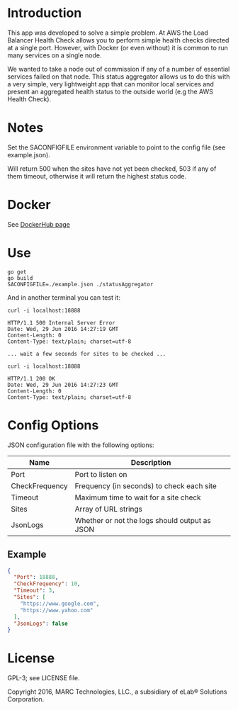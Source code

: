 # Introduction

This app was developed to solve a simple problem. At AWS the Load Balancer Health
Check allows you to perform simple health checks directed at a single port.
However, with Docker (or even without) it is common to run many services
on a single node.

We wanted to take a node out of commission if any of a number of essential
services failed on that node. This status aggregator allows us to do this
with a very simple, very lightweight app that can monitor local services
and present an aggregated health status to the outside world (e.g the
AWS Health Check).

# Notes
Set the SACONFIGFILE environment variable to point to the config file (see example.json).

Will return 500 when the sites have not yet been checked, 503 if any of them timeout, otherwise
it will return the highest status code.

# Docker

See [DockerHub page](https://hub.docker.com/r/elab/statusaggregator/)

# Use
```
go get
go build
SACONFIGFILE=./example.json ./statusAggregator
```

And in another terminal you can test it:
```
curl -i localhost:18888

HTTP/1.1 500 Internal Server Error
Date: Wed, 29 Jun 2016 14:27:19 GMT
Content-Length: 0
Content-Type: text/plain; charset=utf-8

... wait a few seconds for sites to be checked ...

curl -i localhost:18888

HTTP/1.1 200 OK
Date: Wed, 29 Jun 2016 14:27:23 GMT
Content-Length: 0
Content-Type: text/plain; charset=utf-8
```

# Config Options
JSON configuration file with the following options:

| Name | Description |
| ------ |-----|
| Port | Port to listen on |
| CheckFrequency | Frequency (in seconds) to check each site |
| Timeout | Maximum time to wait for a site check |
| Sites | Array of URL strings |
| JsonLogs | Whether or not the logs should output as JSON |

## Example

```json
{
  "Port": 18888,
  "CheckFrequency": 10,
  "Timeout": 3,
  "Sites": [
    "https://www.google.com",
    "https://www.yahoo.com"
  ],
  "JsonLogs": false
}
```

# License
GPL-3; see LICENSE file.

Copyright 2016, MARC Technologies, LLC., a subsidiary of eLab® Solutions Corporation.